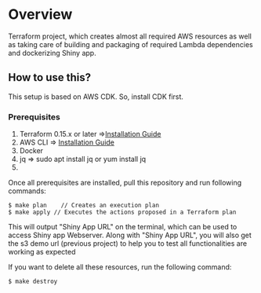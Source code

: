 # Overview 

Terraform project, which creates almost all required AWS resources as well as taking care of building and packaging of required Lambda dependencies and dockerizing Shiny app.

## How to use this? <a name="setup"></a>
This setup is based on AWS CDK. So, install CDK first.
### Prerequisites
1. Terraform 0.15.x or later =>[Installation Guide](https://www.terraform.io/downloads.html)
2. AWS CLI => [Installation Guide](https://aws.amazon.com/cli/)
3. Docker
4. jq => sudo apt install jq or yum install jq
5. 
Once all prerequisites are installed, pull this repository and run following commands:
```
$ make plan    // Creates an execution plan
$ make apply // Executes the actions proposed in a Terraform plan
```
This will output "Shiny App URL" on the terminal, which can be used to access Shiny app Webserver.
Along with "Shiny App URL", you will also get the s3 demo url (previous project) to help you to test all functionalities are working as expected

If you want to delete all these resources, run the following command:
```
$ make destroy
```

